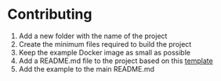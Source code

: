 # Contributing

1. Add a new folder with the name of the project
2. Create the minimum files required to build the project
3. Keep the example Docker image as small as possible
4. Add a README.md file to the project based on this [template](.github/EXAMPLE_README_TEMPLATE.md)
5. Add the example to the main README.md
